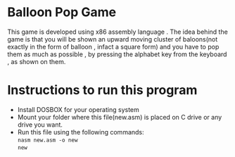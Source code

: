 # Balloon Pop Game

This game is developed using x86 assembly language . The idea behind the game is that you will be shown an upward moving cluster of baloons(not exactly in the form of balloon , infact a square form) and you have to pop them as much as possible , by pressing the alphabet key from the keyboard , as shown on them.

# Instructions to run this program

- Install DOSBOX for your operating system
- Mount your folder where this file(new.asm) is placed on C drive or any drive you want.
- Run this file using the following commands:  
  `nasm new.asm -o new`  
  `new`
